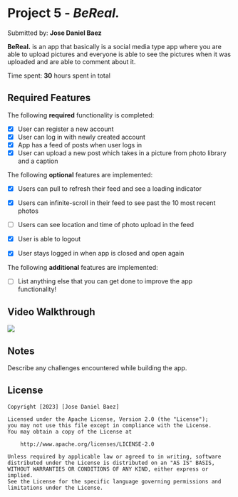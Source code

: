# Project 5 - *BeReal.*

Submitted by: **Jose Daniel Baez**

**BeReal.** is an app that basically is a social media type app where you are able to upload pictures and everyone is able to see the pictures when it was uploaded and are able to comment about it.

Time spent: **30** hours spent in total

## Required Features

The following **required** functionality is completed:

- [X] User can register a new account
- [X] User can log in with newly created account
- [X] App has a feed of posts when user logs in
- [X] User can upload a new post which takes in a picture from photo library and a caption	
 
The following **optional** features are implemented:

- [X] Users can pull to refresh their feed and see a loading indicator
- [X] Users can infinite-scroll in their feed to see past the 10 most recent photos
- [ ] Users can see location and time of photo upload in the feed
- [X] User is able to logout
- [X] User stays logged in when app is closed and open again


The following **additional** features are implemented:

- [ ] List anything else that you can get done to improve the app functionality!

## Video Walkthrough

<div>
    <a href="https://www.loom.com/share/36ec419ee0b64dbf92cc5de54efb42ab">
      <img style="max-width:300px;" src="https://cdn.loom.com/sessions/thumbnails/36ec419ee0b64dbf92cc5de54efb42ab-with-play.gif">
    </a>
</div>

## Notes

Describe any challenges encountered while building the app.

## License

    Copyright [2023] [Jose Daniel Baez]

    Licensed under the Apache License, Version 2.0 (the "License");
    you may not use this file except in compliance with the License.
    You may obtain a copy of the License at

        http://www.apache.org/licenses/LICENSE-2.0

    Unless required by applicable law or agreed to in writing, software
    distributed under the License is distributed on an "AS IS" BASIS,
    WITHOUT WARRANTIES OR CONDITIONS OF ANY KIND, either express or implied.
    See the License for the specific language governing permissions and
    limitations under the License.
